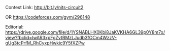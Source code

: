 Contest Link: http://bit.ly/nits-circuit2

OR https://codeforces.com/gym/296148

Editorial: https://drive.google.com/file/d/1YSNABLHX0Kbi8JaKVKHA6GL39p0Y8m7x/view?fbclid=IwAR3xpFgZvtRMzLJudb3fOCm4WzzV-gUg3tcPrfM_RhCyxpHwkic9Y5fXZPw
